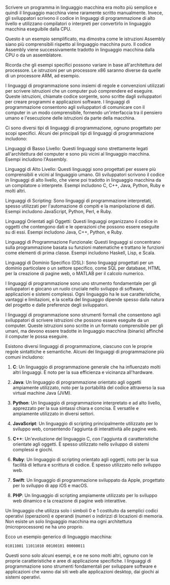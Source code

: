 
Scrivere un programma in linguaggio macchina era molto 
più semplice e quindi il linguaggio macchina viene raramente scritto manualmente. 
Invece, gli sviluppatori scrivono il codice in linguaggi di programmazione di alto livello e utilizzano compilatori o interpreti per convertirlo in linguaggio macchina eseguibile dalla CPU.


Questo è un esempio semplificato, ma dimostra come le istruzioni Assembly siano più comprensibili rispetto al linguaggio macchina puro. Il codice Assembly viene successivamente tradotto in linguaggio macchina dalla CPU o da un assemblatore.

Ricorda che gli esempi specifici possono variare in base all'architettura del processore. Le istruzioni per un processore x86 saranno diverse da quelle di un processore ARM, ad esempio.

I linguaggi di programmazione sono insiemi di regole e convenzioni utilizzati per scrivere istruzioni che un computer può comprendere ed eseguire. Queste istruzioni, chiamate codice sorgente, sono scritte dagli sviluppatori per creare programmi e applicazioni software. I linguaggi di programmazione consentono agli sviluppatori di comunicare con il computer in un modo comprensibile, fornendo un'interfaccia tra il pensiero umano e l'esecuzione delle istruzioni da parte della macchina.

Ci sono diversi tipi di linguaggi di programmazione, ognuno progettato per scopi specifici. Alcuni dei principali tipi di linguaggi di programmazione includono:

Linguaggi di Basso Livello: Questi linguaggi sono strettamente legati all'architettura del computer e sono più vicini al linguaggio macchina. Esempi includono l'Assembly.

Linguaggi di Alto Livello: Questi linguaggi sono progettati per essere più comprensibili e vicini al linguaggio umano. Gli sviluppatori scrivono il codice in linguaggi di alto livello, che viene poi tradotto in linguaggio macchina da un compilatore o interprete. Esempi includono C, C++, Java, Python, Ruby e molti altri.

Linguaggi di Scripting: Sono linguaggi di programmazione interpretati, spesso utilizzati per l'automazione di compiti e la manipolazione di dati. Esempi includono JavaScript, Python, Perl, e Ruby.

Linguaggi Orientati agli Oggetti: Questi linguaggi organizzano il codice in oggetti che contengono dati e le operazioni che possono essere eseguite su di essi. Esempi includono Java, C++, Python, e Ruby.

Linguaggi di Programmazione Funzionale: Questi linguaggi si concentrano sulla programmazione basata su funzioni matematiche e trattano le funzioni come elementi di prima classe. Esempi includono Haskell, Lisp, e Scala.

Linguaggi di Dominio Specifico (DSL): Sono linguaggi progettati per un dominio particolare o un settore specifico, come SQL per database, HTML per la creazione di pagine web, o MATLAB per il calcolo numerico.

I linguaggi di programmazione sono uno strumento fondamentale per gli sviluppatori e giocano un ruolo cruciale nello sviluppo di software, applicazioni e sistemi complessi. Ogni linguaggio ha le sue caratteristiche, vantaggi e limitazioni, e la scelta del linguaggio dipende spesso dalla natura del progetto e dalle preferenze degli sviluppatori.

I linguaggi di programmazione sono strumenti formali che consentono agli sviluppatori di scrivere istruzioni che possono essere eseguite da un computer. Queste istruzioni sono scritte in un formato comprensibile per gli umani, ma devono essere tradotte in linguaggio macchina (binario) affinché il computer le possa eseguire.

Esistono diversi linguaggi di programmazione, ciascuno con le proprie regole sintattiche e semantiche. Alcuni dei linguaggi di programmazione più comuni includono:

1. **C**: Un linguaggio di programmazione generale che ha influenzato molti altri linguaggi. È noto per la sua efficienza e vicinanza all'hardware.

2. **Java**: Un linguaggio di programmazione orientato agli oggetti ampiamente utilizzato, noto per la portabilità del codice attraverso la sua virtual machine Java (JVM).

3. **Python**: Un linguaggio di programmazione interpretato e ad alto livello, apprezzato per la sua sintassi chiara e concisa. È versatile e ampiamente utilizzato in diversi settori.

4. **JavaScript**: Un linguaggio di scripting principalmente utilizzato per lo sviluppo web, consentendo l'aggiunta di interattività alle pagine web.

5. **C++**: Un'evoluzione del linguaggio C, con l'aggiunta di caratteristiche orientate agli oggetti. È spesso utilizzato nello sviluppo di sistemi complessi e giochi.

6. **Ruby**: Un linguaggio di scripting orientato agli oggetti, noto per la sua facilità di lettura e scrittura di codice. È spesso utilizzato nello sviluppo web.

7. **Swift**: Un linguaggio di programmazione sviluppato da Apple, progettato per lo sviluppo di app iOS e macOS.

8. **PHP**: Un linguaggio di scripting ampiamente utilizzato per lo sviluppo web dinamico e la creazione di pagine web interattive.




Un linguaggio che utilizza solo i simboli 0 e 1 costituito da semplici codici operativi (operazioni) e operandi (numeri o indirizzi di locazioni di memoria.
Non esiste un solo linguaggio macchina ma ogni architettura (microprocessore) ne ha uno proprio.


Ecco un esempio generico di linguaggio macchina:

```
01011001 11011010 00100101 00000011
```


Questi sono solo alcuni esempi, e ce ne sono molti altri, ognuno con le proprie caratteristiche e aree di applicazione specifiche. I linguaggi di programmazione sono strumenti fondamentali per sviluppare software e applicazioni che vanno dai siti web alle applicazioni desktop, dai giochi ai sistemi operativi.
